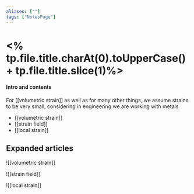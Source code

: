 ```yaml
---
aliases: [""]
tags: ["NotesPage"]
---
```


# <% tp.file.title.charAt(0).toUpperCase() + tp.file.title.slice(1)%>

#### Intro and contents
For [[volumetric strain]] as well as for many other things, we assume strains to be very small, considering in engineering we are working with metals

- [[volumetric strain]]
- [[strain field]]
- [[local strain]]


## Expanded articles
![[volumetric strain]]

![[strain field]]

![[local strain]]